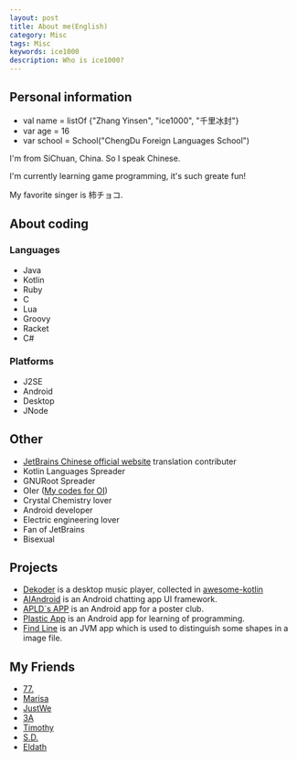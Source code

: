 ```yaml
---
layout: post  
title: About me(English)
category: Misc
tags: Misc
keywords: ice1000 
description: Who is ice1000?
---
```


## Personal information
+ val name = listOf {"Zhang Yinsen", "ice1000", "千里冰封"}
+ var age = 16
+ var school = School("ChengDu Foreign Languages School")

I'm from SiChuan, China. So I speak Chinese.

I'm currently learning game programming, it's such greate fun!

My favorite singer is 柿チョコ.

## About coding

### Languages
+ Java
+ Kotlin
+ Ruby
+ C
+ Lua
+ Groovy
+ Racket
+ C#

### Platforms
+ J2SE
+ Android
+ Desktop
+ JNode

## Other
+ [JetBrains Chinese official website](http://www.jetbrains.com.cn) translation contributer
+ Kotlin Languages Spreader
+ GNURoot Spreader
+ OIer ([My codes for OI](https://github.com/ice1000/OI-codes))
+ Crystal Chemistry lover
+ Android developer
+ Electric engineering lover
+ Fan of JetBrains
+ Bisexual

## Projects
+ [Dekoder](https://github.com/ice1000/Dekoder) is a desktop music player, collected in [awesome-kotlin](https://github.com/KotlinBy/awesome-kotlin)
+ [AIAndroid](https://github.com/ice1000/AIAndroid) is an Android chatting app UI framework.
+ [APLD`s APP](https://github.com/ice1000/ALPD-app) is an Android app for a poster club.
+ [Plastic App](https://github.com/ice1000/PlasticApp) is an Android app for learning of programming.
+ [Find Line](https://github.com/ice1000/FindLine) is an JVM app which is used to distinguish some shapes in a image file.

## My Friends
+ [  77.](https://ljason.cn/)
+ [Marisa](https://github.com/MarisaKirisame)
+ [JustWe](https://github.com/lfkdsk)
+ [3A](https://github.com/sg-first)
+ [Timothy](https://github.com/iXinWei)
+ [S.D.](https://github.com/Predator-SD)
+ [Eldath](https://github.com/lizhaohan001)

